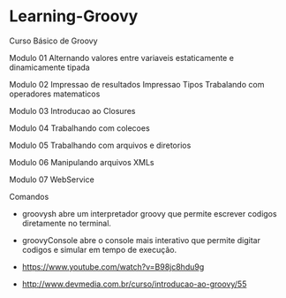 # Learning-Groovy
Curso Básico de Groovy

Modulo 01
    Alternando valores entre variaveis estaticamente 
    e dinamicamente tipada
    
Modulo 02
    Impressao de resultados 
    Impressao Tipos
    Trabalando com operadores matematicos
  
Modulo 03
    Introducao ao Closures

Modulo 04
    Trabalhando com colecoes
 
Modulo 05
    Trabalhando com arquivos e diretorios

Modulo 06
    Manipulando arquivos XMLs
   
Modulo 07
    WebService 
    
    
Comandos
- groovysh
    abre um interpretador groovy que permite escrever codigos diretamente no terminal.
    
- groovyConsole
    abre o console mais interativo que permite digitar codigos e simular em tempo de execução.

   
- https://www.youtube.com/watch?v=B98jc8hdu9g

- http://www.devmedia.com.br/curso/introducao-ao-groovy/55
